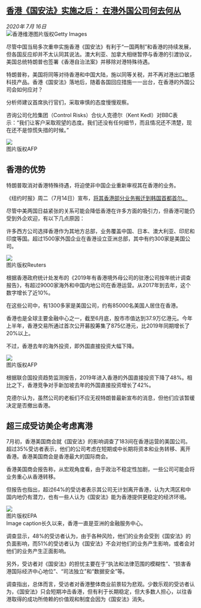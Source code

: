 <!--1594871119000-->
[香港《国安法》实施之后： 在港外国公司何去何从](http://www.bbc.com/zhongwen/simp/world-53417185)
------

<div><i>2020年 7月 16日</i></div><div><div class="story-body__inner" property="articleBody"><div class="media-landscape no-caption full-width lead"><span class="image-and-copyright-container"><img class="js-image-replace" alt="香港维港" src="https://images.weserv.nl/?url=ichef.bbci.co.uk/news/640/cpsprodpb/17EA7/production/_113395979_hkskyline.jpg"><span class="off-screen">图片版权</span><span class="story-image-copyright">Getty Images</span></span></div><p class="story-body__introduction">尽管中国当局多次重申实施香港《国安法》有利于“一国两制”和香港的持续发展，但各国反应却并不太认同其说法。澳大利亚、加拿大相继暂停与香港的引渡协议，美国总统特朗普也签署《香港自治法案》并移除对港特殊待遇。</p><div id="bbccom_mpu_3" class="bbccom_slot mpu-ad" aria-hidden="true"><div class="bbccom_advert"></div></div><p>特朗普称，美国将同等对待香港和中国大陆，施以同等关税，并不再对港出口敏感科技产品。香港《国安法》落地后，随着各国回应措施一一出台，在香港的外国公司会如何应对？</p><p>分析师建议首席执行官们，采取审慎的态度慢慢观察。</p><div id="bbccom_mpu_1_2" class="bbccom_slot mpu-ad" aria-hidden="true"><div class="bbccom_advert"></div></div><p>咨询公司化险集团（Control Risks）合伙人克德尔（Kent Kedl）对BBC表示：“我们让客户采取观望的态度。我们还没有任何细节，而且情况还不清楚，现在还不是惊慌失措的时候。”</p><div class="media-landscape no-caption full-width"><span class="image-and-copyright-container"><img src="https://images.weserv.nl/?url=ichef.bbci.co.uk/news/640/cpsprodpb/91A9/production/_113398273_8bd35c40-f590-4d5e-ae93-c6952ad7d207.jpg"><br><span class="off-screen">图片版权</span><span class="story-image-copyright">AFP</span></span></div><h2 class="story-body__crosshead">香港的优势</h2><p>特朗普取消对香港特殊待遇，将迫使非中国企业重新审视其在香港的业务。</p><p>《纽约时报》周二（7月14日）宣布，<a href="https://www.bbc.com/zhongwen/simp/business-53417064" class="story-body__link">将其香港部分业务搬迁到韩国首都首尔。</a></p><p>尽管中美两国日益紧张的关系可能会降低香港在许多方面的吸引力，但香港可能仍受到外企欢迎，有以下几点原因：</p><p>许多西方公司选择香港作为其地方总部，业务覆盖中国、日本、澳大利亚、印尼和印度等国。超过1500家外国企业在香港设立亚洲总部，其中有约300家是美国公司。</p><div class="media-landscape no-caption full-width"><span class="image-and-copyright-container"><img src="https://images.weserv.nl/?url=ichef.bbci.co.uk/news/640/cpsprodpb/11B51/production/_109692527_hongkonggas.jpg"><br><span class="off-screen">图片版权</span><span class="story-image-copyright">Reuters</span></span></div><p>根据香港政府统计处发布的《2019年有香港境外母公司的驻港公司按年统计调查报告》，有超过9000家海外和中国内地公司在香港运营。从2017年到去年，这个数字增长了近10%。</p><p>在这些公司中，有1300多家是美国公司，约有85000名美国人居住在香港。</p><p>香港也是全球主要金融中心之一，截至6月底，股市市值达到37.9万亿港元。今年上半年，香港交易所通过首次公开募股筹集了875亿港元，比2019年同期增长了20%以上。</p><p>不过，香港去年的海外投资，即外国直接投资大幅下降。</p><div class="media-landscape no-caption full-width"><span class="image-and-copyright-container"><img src="https://images.weserv.nl/?url=ichef.bbci.co.uk/news/640/cpsprodpb/E92A/production/_112809695_hi061792908.jpg"><br><span class="off-screen">图片版权</span><span class="story-image-copyright">AFP</span></span></div><p>根据联合国投资趋势监测报告，2019年进入香港的外国直接投资下降了48%。相比之下，香港竞争对手新加坡去年的外国直接投资增长了42%。</p><p>克德尔认为，虽然公司的老板们不应无视特朗普最新宣布的消息，但他们应该暂缓决定是否撤出香港。</p><h2 class="story-body__crosshead">超三成受访美企考虑离港</h2><p>7月初，香港美国商会就《国安法》的影响调查了183间在香港运营的美国公司。超过35%受访者表示，他们的公司考虑在短期或中长期将资本和业务转移、离开香港。香港美国商会是香港最大的国际商会。</p><p>香港美国商会报告称，从宏观角度看，由于政治不稳定性加剧，一些公司可能会将业务重心从香港转移。</p><p>但报告也指出，超过64%的受访者表示其公司无计划离开香港，认为大湾区和中国内地仍有潜力，也有一些人认为《国安法》能为香港提供更稳定的经济环境。</p><div class="media-landscape has-caption full-width"><span class="image-and-copyright-container"><img src="https://images.weserv.nl/?url=ichef.bbci.co.uk/news/640/cpsprodpb/173DA/production/_102949159_38166bed-bdc6-4d40-8010-a09f39d6942d.jpg"><br><span class="off-screen">图片版权</span><span class="story-image-copyright">EPA</span></span><figcaption class="media-caption"><span class="off-screen">Image caption</span><span class="media-caption__text">长久以来，香港一直是亚洲的金融服务中心。</span></figcaption></div><p>调查显示，48%的受访者认为，由于各种风险，他们的业务会受到《国安法》的负面影响，而51%的受访者认为《国安法》不会对他们的业务产生影响，或者会对他们的业务产生正面影响。</p><p>另外，受访者对《国安法》的担忧主要在于“执法和法律范围的模糊性”、“损害香港国际经济中心地位”、“司法独立”和“数据安全”等。</p><p>调查指出，总体而言，受访者对香港整体商业前景较为悲观。少数乐观的受访者认为，《国安法》只会短期冲击香港，但有利于长期稳定，但大多数人担心，以往香港取得的成功所倚赖的价值观和制度会因为《国安法》消失。</p></div></div>
